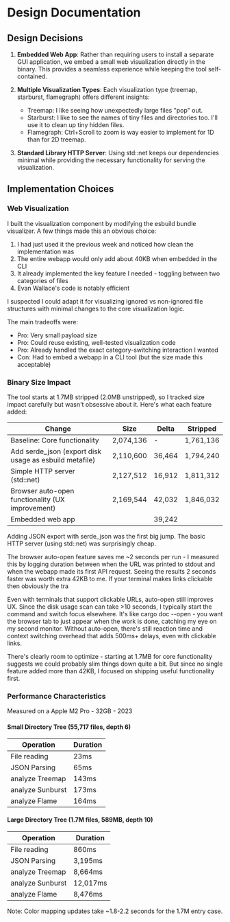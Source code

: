 # Design Documentation

## Design Decisions

1. **Embedded Web App**: Rather than requiring users to install a separate GUI application, we embed a small web visualization directly in the binary. This provides a seamless experience while keeping the tool self-contained.

2. **Multiple Visualization Types**: Each visualization type (treemap, starburst, flamegraph) offers different insights:

   - Treemap: I like seeing how unexpectedly large files "pop" out.
   - Starburst: I like to see the names of tiny files and directories too. I'll use it to clean up tiny hidden files.
   - Flamegraph: Ctrl+Scroll to zoom is way easier to implement for 1D than for 2D treemap.

3. **Standard Library HTTP Server**: Using std::net keeps our dependencies minimal while providing the necessary functionality for serving the visualization.

## Implementation Choices

### Web Visualization

I built the visualization component by modifying the esbuild bundle visualizer. A few things made this an obvious choice:

1. I had just used it the previous week and noticed how clean the implementation was
2. The entire webapp would only add about 40KB when embedded in the CLI
3. It already implemented the key feature I needed - toggling between two categories of files
4. Evan Wallace's code is notably efficient

I suspected I could adapt it for visualizing ignored vs non-ignored file structures with minimal changes to the core visualization logic.

The main tradeoffs were:

- Pro: Very small payload size
- Pro: Could reuse existing, well-tested visualization code
- Pro: Already handled the exact category-switching interaction I wanted
- Con: Had to embed a webapp in a CLI tool (but the size made this acceptable)

### Binary Size Impact

The tool starts at 1.7MB stripped (2.0MB unstripped), so I tracked size impact carefully but wasn't obsessive about it. Here's what each feature added:

| Change                                                 | Size      | Delta  | Stripped  |
| ------------------------------------------------------ | --------- | ------ | --------- |
| Baseline: Core functionality                           | 2,074,136 | -      | 1,761,136 |
| Add serde_json (export disk usage as esbuild metafile) | 2,110,600 | 36,464 | 1,794,240 |
| Simple HTTP server (std::net)                          | 2,127,512 | 16,912 | 1,811,312 |
| Browser auto-open functionality (UX improvement)       | 2,169,544 | 42,032 | 1,846,032 |
| Embedded web app                                       |           | 39,242 |           |

Adding JSON export with serde_json was the first big jump. The basic HTTP server (using std::net) was surprisingly cheap.

The browser auto-open feature saves me ~2 seconds per run - I measured this by logging duration between when the URL was printed to stdout and when the webapp made its first API request. Seeing the results 2 seconds faster was worth extra 42KB to me. If your terminal makes links clickable then obviously the tra

Even with terminals that support clickable URLs, auto-open still improves UX. Since the disk usage scan can take >10 seconds, I typically start the command and switch focus elsewhere. It's like cargo doc --open - you want the browser tab to just appear when the work is done, catching my eye on my second monitor. Without auto-open, there's still reaction time and context switching overhead that adds 500ms+ delays, even with clickable links.

There's clearly room to optimize - starting at 1.7MB for core functionality suggests we could probably slim things down quite a bit. But since no single feature added more than 42KB, I focused on shipping useful functionality first.

### Performance Characteristics

Measured on a Apple M2 Pro - 32GB - 2023

#### Small Directory Tree (55,717 files, depth 6)

| Operation        | Duration |
| ---------------- | -------- |
| File reading     | 23ms     |
| JSON Parsing     | 65ms     |
| analyze Treemap  | 143ms    |
| analyze Sunburst | 173ms    |
| analyze Flame    | 164ms    |

#### Large Directory Tree (1.7M files, 589MB, depth 10)

| Operation        | Duration |
| ---------------- | -------- |
| File reading     | 860ms    |
| JSON Parsing     | 3,195ms  |
| analyze Treemap  | 8,664ms  |
| analyze Sunburst | 12,017ms |
| analyze Flame    | 8,476ms  |

Note: Color mapping updates take ~1.8-2.2 seconds for the 1.7M entry case.
